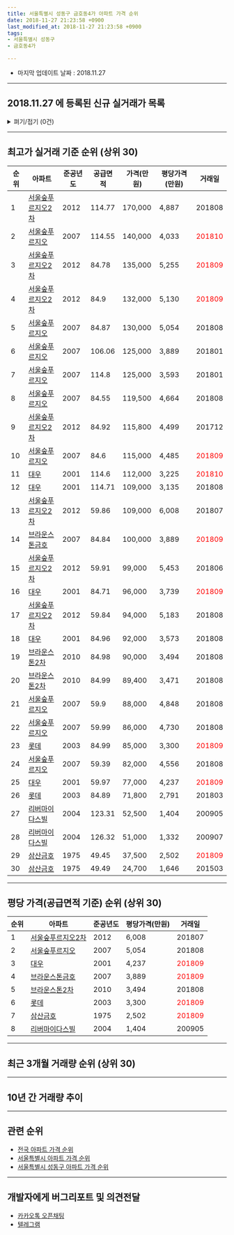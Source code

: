 ```yaml
---
title: 서울특별시 성동구 금호동4가 아파트 가격 순위
date: 2018-11-27 21:23:58 +0900
last_modified_at: 2018-11-27 21:23:58 +0900
tags:
- 서울특별시 성동구
- 금호동4가

---
```


* 마지막 업데이트 날짜 : 2018.11.27

---

## 2018.11.27 에 등록된 신규 실거래가 목록

<details>
<summary>펴기/접기 (0건)</summary>
<div markdown="1">

|아파트|준공년도|공급면적|가격(만원)|평당가격(만원)|거래일|
|---|---|---|---|---|---|
|없음||||||


</div>
</details>

---

## 최고가 실거래 기준 순위 (상위 30)


|순위|아파트|준공년도|공급면적|가격(만원)|평당가격(만원)|거래일|
|---|---|---|---|---|---|---|
|1|[서울숲푸르지오2차](https://search.naver.com/search.naver?query=%EC%84%9C%EC%9A%B8%ED%8A%B9%EB%B3%84%EC%8B%9C+%EC%84%B1%EB%8F%99%EA%B5%AC+%EA%B8%88%ED%98%B8%EB%8F%994%EA%B0%80+%EC%84%9C%EC%9A%B8%EC%88%B2%ED%91%B8%EB%A5%B4%EC%A7%80%EC%98%A42%EC%B0%A8)|2012|114.77|170,000|4,887|201808|
|2|[서울숲푸르지오](https://search.naver.com/search.naver?query=%EC%84%9C%EC%9A%B8%ED%8A%B9%EB%B3%84%EC%8B%9C+%EC%84%B1%EB%8F%99%EA%B5%AC+%EA%B8%88%ED%98%B8%EB%8F%994%EA%B0%80+%EC%84%9C%EC%9A%B8%EC%88%B2%ED%91%B8%EB%A5%B4%EC%A7%80%EC%98%A4)|2007|114.55|140,000|4,033|<span style="color:red">201810</span>|
|3|[서울숲푸르지오2차](https://search.naver.com/search.naver?query=%EC%84%9C%EC%9A%B8%ED%8A%B9%EB%B3%84%EC%8B%9C+%EC%84%B1%EB%8F%99%EA%B5%AC+%EA%B8%88%ED%98%B8%EB%8F%994%EA%B0%80+%EC%84%9C%EC%9A%B8%EC%88%B2%ED%91%B8%EB%A5%B4%EC%A7%80%EC%98%A42%EC%B0%A8)|2012|84.78|135,000|5,255|<span style="color:red">201809</span>|
|4|[서울숲푸르지오2차](https://search.naver.com/search.naver?query=%EC%84%9C%EC%9A%B8%ED%8A%B9%EB%B3%84%EC%8B%9C+%EC%84%B1%EB%8F%99%EA%B5%AC+%EA%B8%88%ED%98%B8%EB%8F%994%EA%B0%80+%EC%84%9C%EC%9A%B8%EC%88%B2%ED%91%B8%EB%A5%B4%EC%A7%80%EC%98%A42%EC%B0%A8)|2012|84.9|132,000|5,130|<span style="color:red">201809</span>|
|5|[서울숲푸르지오](https://search.naver.com/search.naver?query=%EC%84%9C%EC%9A%B8%ED%8A%B9%EB%B3%84%EC%8B%9C+%EC%84%B1%EB%8F%99%EA%B5%AC+%EA%B8%88%ED%98%B8%EB%8F%994%EA%B0%80+%EC%84%9C%EC%9A%B8%EC%88%B2%ED%91%B8%EB%A5%B4%EC%A7%80%EC%98%A4)|2007|84.87|130,000|5,054|201808|
|6|[서울숲푸르지오](https://search.naver.com/search.naver?query=%EC%84%9C%EC%9A%B8%ED%8A%B9%EB%B3%84%EC%8B%9C+%EC%84%B1%EB%8F%99%EA%B5%AC+%EA%B8%88%ED%98%B8%EB%8F%994%EA%B0%80+%EC%84%9C%EC%9A%B8%EC%88%B2%ED%91%B8%EB%A5%B4%EC%A7%80%EC%98%A4)|2007|106.06|125,000|3,889|201801|
|7|[서울숲푸르지오](https://search.naver.com/search.naver?query=%EC%84%9C%EC%9A%B8%ED%8A%B9%EB%B3%84%EC%8B%9C+%EC%84%B1%EB%8F%99%EA%B5%AC+%EA%B8%88%ED%98%B8%EB%8F%994%EA%B0%80+%EC%84%9C%EC%9A%B8%EC%88%B2%ED%91%B8%EB%A5%B4%EC%A7%80%EC%98%A4)|2007|114.8|125,000|3,593|201801|
|8|[서울숲푸르지오](https://search.naver.com/search.naver?query=%EC%84%9C%EC%9A%B8%ED%8A%B9%EB%B3%84%EC%8B%9C+%EC%84%B1%EB%8F%99%EA%B5%AC+%EA%B8%88%ED%98%B8%EB%8F%994%EA%B0%80+%EC%84%9C%EC%9A%B8%EC%88%B2%ED%91%B8%EB%A5%B4%EC%A7%80%EC%98%A4)|2007|84.55|119,500|4,664|201808|
|9|[서울숲푸르지오2차](https://search.naver.com/search.naver?query=%EC%84%9C%EC%9A%B8%ED%8A%B9%EB%B3%84%EC%8B%9C+%EC%84%B1%EB%8F%99%EA%B5%AC+%EA%B8%88%ED%98%B8%EB%8F%994%EA%B0%80+%EC%84%9C%EC%9A%B8%EC%88%B2%ED%91%B8%EB%A5%B4%EC%A7%80%EC%98%A42%EC%B0%A8)|2012|84.92|115,800|4,499|201712|
|10|[서울숲푸르지오](https://search.naver.com/search.naver?query=%EC%84%9C%EC%9A%B8%ED%8A%B9%EB%B3%84%EC%8B%9C+%EC%84%B1%EB%8F%99%EA%B5%AC+%EA%B8%88%ED%98%B8%EB%8F%994%EA%B0%80+%EC%84%9C%EC%9A%B8%EC%88%B2%ED%91%B8%EB%A5%B4%EC%A7%80%EC%98%A4)|2007|84.6|115,000|4,485|<span style="color:red">201809</span>|
|11|[대우](https://search.naver.com/search.naver?query=%EC%84%9C%EC%9A%B8%ED%8A%B9%EB%B3%84%EC%8B%9C+%EC%84%B1%EB%8F%99%EA%B5%AC+%EA%B8%88%ED%98%B8%EB%8F%994%EA%B0%80+%EB%8C%80%EC%9A%B0)|2001|114.6|112,000|3,225|<span style="color:red">201810</span>|
|12|[대우](https://search.naver.com/search.naver?query=%EC%84%9C%EC%9A%B8%ED%8A%B9%EB%B3%84%EC%8B%9C+%EC%84%B1%EB%8F%99%EA%B5%AC+%EA%B8%88%ED%98%B8%EB%8F%994%EA%B0%80+%EB%8C%80%EC%9A%B0)|2001|114.71|109,000|3,135|201808|
|13|[서울숲푸르지오2차](https://search.naver.com/search.naver?query=%EC%84%9C%EC%9A%B8%ED%8A%B9%EB%B3%84%EC%8B%9C+%EC%84%B1%EB%8F%99%EA%B5%AC+%EA%B8%88%ED%98%B8%EB%8F%994%EA%B0%80+%EC%84%9C%EC%9A%B8%EC%88%B2%ED%91%B8%EB%A5%B4%EC%A7%80%EC%98%A42%EC%B0%A8)|2012|59.86|109,000|6,008|201807|
|14|[브라운스톤금호](https://search.naver.com/search.naver?query=%EC%84%9C%EC%9A%B8%ED%8A%B9%EB%B3%84%EC%8B%9C+%EC%84%B1%EB%8F%99%EA%B5%AC+%EA%B8%88%ED%98%B8%EB%8F%994%EA%B0%80+%EB%B8%8C%EB%9D%BC%EC%9A%B4%EC%8A%A4%ED%86%A4%EA%B8%88%ED%98%B8)|2007|84.84|100,000|3,889|<span style="color:red">201809</span>|
|15|[서울숲푸르지오2차](https://search.naver.com/search.naver?query=%EC%84%9C%EC%9A%B8%ED%8A%B9%EB%B3%84%EC%8B%9C+%EC%84%B1%EB%8F%99%EA%B5%AC+%EA%B8%88%ED%98%B8%EB%8F%994%EA%B0%80+%EC%84%9C%EC%9A%B8%EC%88%B2%ED%91%B8%EB%A5%B4%EC%A7%80%EC%98%A42%EC%B0%A8)|2012|59.91|99,000|5,453|201806|
|16|[대우](https://search.naver.com/search.naver?query=%EC%84%9C%EC%9A%B8%ED%8A%B9%EB%B3%84%EC%8B%9C+%EC%84%B1%EB%8F%99%EA%B5%AC+%EA%B8%88%ED%98%B8%EB%8F%994%EA%B0%80+%EB%8C%80%EC%9A%B0)|2001|84.71|96,000|3,739|<span style="color:red">201809</span>|
|17|[서울숲푸르지오2차](https://search.naver.com/search.naver?query=%EC%84%9C%EC%9A%B8%ED%8A%B9%EB%B3%84%EC%8B%9C+%EC%84%B1%EB%8F%99%EA%B5%AC+%EA%B8%88%ED%98%B8%EB%8F%994%EA%B0%80+%EC%84%9C%EC%9A%B8%EC%88%B2%ED%91%B8%EB%A5%B4%EC%A7%80%EC%98%A42%EC%B0%A8)|2012|59.84|94,000|5,183|201808|
|18|[대우](https://search.naver.com/search.naver?query=%EC%84%9C%EC%9A%B8%ED%8A%B9%EB%B3%84%EC%8B%9C+%EC%84%B1%EB%8F%99%EA%B5%AC+%EA%B8%88%ED%98%B8%EB%8F%994%EA%B0%80+%EB%8C%80%EC%9A%B0)|2001|84.96|92,000|3,573|201808|
|19|[브라운스톤2차](https://search.naver.com/search.naver?query=%EC%84%9C%EC%9A%B8%ED%8A%B9%EB%B3%84%EC%8B%9C+%EC%84%B1%EB%8F%99%EA%B5%AC+%EA%B8%88%ED%98%B8%EB%8F%994%EA%B0%80+%EB%B8%8C%EB%9D%BC%EC%9A%B4%EC%8A%A4%ED%86%A42%EC%B0%A8)|2010|84.98|90,000|3,494|201808|
|20|[브라운스톤2차](https://search.naver.com/search.naver?query=%EC%84%9C%EC%9A%B8%ED%8A%B9%EB%B3%84%EC%8B%9C+%EC%84%B1%EB%8F%99%EA%B5%AC+%EA%B8%88%ED%98%B8%EB%8F%994%EA%B0%80+%EB%B8%8C%EB%9D%BC%EC%9A%B4%EC%8A%A4%ED%86%A42%EC%B0%A8)|2010|84.99|89,400|3,471|201808|
|21|[서울숲푸르지오](https://search.naver.com/search.naver?query=%EC%84%9C%EC%9A%B8%ED%8A%B9%EB%B3%84%EC%8B%9C+%EC%84%B1%EB%8F%99%EA%B5%AC+%EA%B8%88%ED%98%B8%EB%8F%994%EA%B0%80+%EC%84%9C%EC%9A%B8%EC%88%B2%ED%91%B8%EB%A5%B4%EC%A7%80%EC%98%A4)|2007|59.9|88,000|4,848|201808|
|22|[서울숲푸르지오](https://search.naver.com/search.naver?query=%EC%84%9C%EC%9A%B8%ED%8A%B9%EB%B3%84%EC%8B%9C+%EC%84%B1%EB%8F%99%EA%B5%AC+%EA%B8%88%ED%98%B8%EB%8F%994%EA%B0%80+%EC%84%9C%EC%9A%B8%EC%88%B2%ED%91%B8%EB%A5%B4%EC%A7%80%EC%98%A4)|2007|59.99|86,000|4,730|201808|
|23|[롯데](https://search.naver.com/search.naver?query=%EC%84%9C%EC%9A%B8%ED%8A%B9%EB%B3%84%EC%8B%9C+%EC%84%B1%EB%8F%99%EA%B5%AC+%EA%B8%88%ED%98%B8%EB%8F%994%EA%B0%80+%EB%A1%AF%EB%8D%B0)|2003|84.99|85,000|3,300|<span style="color:red">201809</span>|
|24|[서울숲푸르지오](https://search.naver.com/search.naver?query=%EC%84%9C%EC%9A%B8%ED%8A%B9%EB%B3%84%EC%8B%9C+%EC%84%B1%EB%8F%99%EA%B5%AC+%EA%B8%88%ED%98%B8%EB%8F%994%EA%B0%80+%EC%84%9C%EC%9A%B8%EC%88%B2%ED%91%B8%EB%A5%B4%EC%A7%80%EC%98%A4)|2007|59.39|82,000|4,556|201808|
|25|[대우](https://search.naver.com/search.naver?query=%EC%84%9C%EC%9A%B8%ED%8A%B9%EB%B3%84%EC%8B%9C+%EC%84%B1%EB%8F%99%EA%B5%AC+%EA%B8%88%ED%98%B8%EB%8F%994%EA%B0%80+%EB%8C%80%EC%9A%B0)|2001|59.97|77,000|4,237|<span style="color:red">201809</span>|
|26|[롯데](https://search.naver.com/search.naver?query=%EC%84%9C%EC%9A%B8%ED%8A%B9%EB%B3%84%EC%8B%9C+%EC%84%B1%EB%8F%99%EA%B5%AC+%EA%B8%88%ED%98%B8%EB%8F%994%EA%B0%80+%EB%A1%AF%EB%8D%B0)|2003|84.89|71,800|2,791|201803|
|27|[리버마이다스빌](https://search.naver.com/search.naver?query=%EC%84%9C%EC%9A%B8%ED%8A%B9%EB%B3%84%EC%8B%9C+%EC%84%B1%EB%8F%99%EA%B5%AC+%EA%B8%88%ED%98%B8%EB%8F%994%EA%B0%80+%EB%A6%AC%EB%B2%84%EB%A7%88%EC%9D%B4%EB%8B%A4%EC%8A%A4%EB%B9%8C)|2004|123.31|52,500|1,404|200905|
|28|[리버마이다스빌](https://search.naver.com/search.naver?query=%EC%84%9C%EC%9A%B8%ED%8A%B9%EB%B3%84%EC%8B%9C+%EC%84%B1%EB%8F%99%EA%B5%AC+%EA%B8%88%ED%98%B8%EB%8F%994%EA%B0%80+%EB%A6%AC%EB%B2%84%EB%A7%88%EC%9D%B4%EB%8B%A4%EC%8A%A4%EB%B9%8C)|2004|126.32|51,000|1,332|200907|
|29|[삼산금호](https://search.naver.com/search.naver?query=%EC%84%9C%EC%9A%B8%ED%8A%B9%EB%B3%84%EC%8B%9C+%EC%84%B1%EB%8F%99%EA%B5%AC+%EA%B8%88%ED%98%B8%EB%8F%994%EA%B0%80+%EC%82%BC%EC%82%B0%EA%B8%88%ED%98%B8)|1975|49.45|37,500|2,502|<span style="color:red">201809</span>|
|30|[삼산금호](https://search.naver.com/search.naver?query=%EC%84%9C%EC%9A%B8%ED%8A%B9%EB%B3%84%EC%8B%9C+%EC%84%B1%EB%8F%99%EA%B5%AC+%EA%B8%88%ED%98%B8%EB%8F%994%EA%B0%80+%EC%82%BC%EC%82%B0%EA%B8%88%ED%98%B8)|1975|49.49|24,700|1,646|201503|


---

## 평당 가격(공급면적 기준) 순위 (상위 30)


|순위|아파트|준공년도|평당가격(만원)|거래일|
|---|---|---|---|---|
|1|[서울숲푸르지오2차](https://search.naver.com/search.naver?query=%EC%84%9C%EC%9A%B8%ED%8A%B9%EB%B3%84%EC%8B%9C+%EC%84%B1%EB%8F%99%EA%B5%AC+%EA%B8%88%ED%98%B8%EB%8F%994%EA%B0%80+%EC%84%9C%EC%9A%B8%EC%88%B2%ED%91%B8%EB%A5%B4%EC%A7%80%EC%98%A42%EC%B0%A8)|2012|6,008|201807|
|2|[서울숲푸르지오](https://search.naver.com/search.naver?query=%EC%84%9C%EC%9A%B8%ED%8A%B9%EB%B3%84%EC%8B%9C+%EC%84%B1%EB%8F%99%EA%B5%AC+%EA%B8%88%ED%98%B8%EB%8F%994%EA%B0%80+%EC%84%9C%EC%9A%B8%EC%88%B2%ED%91%B8%EB%A5%B4%EC%A7%80%EC%98%A4)|2007|5,054|201808|
|3|[대우](https://search.naver.com/search.naver?query=%EC%84%9C%EC%9A%B8%ED%8A%B9%EB%B3%84%EC%8B%9C+%EC%84%B1%EB%8F%99%EA%B5%AC+%EA%B8%88%ED%98%B8%EB%8F%994%EA%B0%80+%EB%8C%80%EC%9A%B0)|2001|4,237|<span style="color:red">201809</span>|
|4|[브라운스톤금호](https://search.naver.com/search.naver?query=%EC%84%9C%EC%9A%B8%ED%8A%B9%EB%B3%84%EC%8B%9C+%EC%84%B1%EB%8F%99%EA%B5%AC+%EA%B8%88%ED%98%B8%EB%8F%994%EA%B0%80+%EB%B8%8C%EB%9D%BC%EC%9A%B4%EC%8A%A4%ED%86%A4%EA%B8%88%ED%98%B8)|2007|3,889|<span style="color:red">201809</span>|
|5|[브라운스톤2차](https://search.naver.com/search.naver?query=%EC%84%9C%EC%9A%B8%ED%8A%B9%EB%B3%84%EC%8B%9C+%EC%84%B1%EB%8F%99%EA%B5%AC+%EA%B8%88%ED%98%B8%EB%8F%994%EA%B0%80+%EB%B8%8C%EB%9D%BC%EC%9A%B4%EC%8A%A4%ED%86%A42%EC%B0%A8)|2010|3,494|201808|
|6|[롯데](https://search.naver.com/search.naver?query=%EC%84%9C%EC%9A%B8%ED%8A%B9%EB%B3%84%EC%8B%9C+%EC%84%B1%EB%8F%99%EA%B5%AC+%EA%B8%88%ED%98%B8%EB%8F%994%EA%B0%80+%EB%A1%AF%EB%8D%B0)|2003|3,300|<span style="color:red">201809</span>|
|7|[삼산금호](https://search.naver.com/search.naver?query=%EC%84%9C%EC%9A%B8%ED%8A%B9%EB%B3%84%EC%8B%9C+%EC%84%B1%EB%8F%99%EA%B5%AC+%EA%B8%88%ED%98%B8%EB%8F%994%EA%B0%80+%EC%82%BC%EC%82%B0%EA%B8%88%ED%98%B8)|1975|2,502|<span style="color:red">201809</span>|
|8|[리버마이다스빌](https://search.naver.com/search.naver?query=%EC%84%9C%EC%9A%B8%ED%8A%B9%EB%B3%84%EC%8B%9C+%EC%84%B1%EB%8F%99%EA%B5%AC+%EA%B8%88%ED%98%B8%EB%8F%994%EA%B0%80+%EB%A6%AC%EB%B2%84%EB%A7%88%EC%9D%B4%EB%8B%A4%EC%8A%A4%EB%B9%8C)|2004|1,404|200905|


---

## 최근 3개월 거래량 순위 (상위 30)


<div style="width:100%;">
    <canvas id="deal_count_ranking" height="78"></canvas>
</div>


<script>
new Chart(document.getElementById("deal_count_ranking"), {
    type: 'horizontalBar',
    data: {
        labels: ['서울숲푸르지오', '대우', '롯데', '브라운스톤금호', '서울숲푸르지오2차', '삼산금호'],
        datasets: [{
            label: '실거래 수',
            data: [7, 5, 4, 2, 2, 1],
            borderColor: "rgba(255, 0, 128, 1)",
            backgroundColor: "rgba(255, 0, 128, 0.5)",
            fill: false,
        }]
    },
    options: {
        responsive: true,
        title: {
            display: true,
            text: '최근 3개월 거래량 순위'
        },
        tooltips: {
            mode: 'index',
            intersect: false,
            callbacks: {
                title: function(tooltipItems, data) {
                    return "실거래 수:";
                },
                label: function(tooltipItem, data) {
                    return data.labels[tooltipItem.index] + ": " + tooltipItem.xLabel;
                }
            }
        },
        hover: {
            mode: 'nearest',
            intersect: true
        },
        scales: {
            xAxes: [{
                display: true,
                scaleLabel: {
                    display: true,
                    labelString: '실거래 수'
                },
                ticks: {
                    suggestedMin: 0,
                }
            }],
            yAxes: [{
                display: true,
                ticks: {
                    autoSkip: false,
                    callback: function(value, index, values) {
                        if (value.length > 10)
                            return value.substr(0, 8) + "...";
                        else
                            return value;
                    }
                },
                scaleLabel: {
                    display: false,
                }
            }]
        }
    }
});

</script>


---

## 10년 간 거래량 추이


<div style="width:100%;">
    <canvas id="deal_progress" height="300"></canvas>
</div>

<script>
new Chart(document.getElementById("deal_progress"), {
    type: 'line',
    data: {
        labels: ['200811','200812','200901','200902','200903','200904','200905','200906','200907','200908','200909','200910','200911','200912','201001','201002','201003','201004','201005','201006','201007','201008','201009','201010','201011','201012','201101','201102','201103','201104','201105','201106','201107','201108','201109','201110','201111','201112','201201','201202','201203','201204','201205','201206','201207','201208','201209','201210','201211','201212','201301','201302','201303','201304','201305','201306','201307','201308','201309','201310','201311','201312','201401','201402','201403','201404','201405','201406','201407','201408','201409','201410','201411','201412','201501','201502','201503','201504','201505','201506','201507','201508','201509','201510','201511','201512','201601','201602','201603','201604','201605','201606','201607','201608','201609','201610','201611','201612','201701','201702','201703','201704','201705','201706','201707','201708','201709','201710','201711','201712','201801','201802','201803','201804','201805','201806','201807','201808','201809','201810','201811'],
        datasets: [{
            label: '실거래 수',
            pointRadius: 1,
            data: [1, 1, 11, 7, 13, 20, 10, 19, 27, 18, 7, 10, 8, 6, 10, 15, 9, 4, 6, 5, 12, 4, 3, 12, 13, 12, 16, 13, 12, 14, 15, 10, 14, 12, 6, 13, 8, 8, 8, 14, 9, 6, 7, 2, 1, 8, 9, 15, 14, 19, 6, 10, 16, 23, 23, 15, 8, 17, 17, 32, 7, 20, 21, 32, 30, 22, 15, 22, 31, 47, 33, 31, 25, 22, 30, 29, 48, 25, 33, 32, 37, 24, 22, 35, 21, 14, 16, 17, 27, 22, 27, 56, 38, 36, 27, 38, 18, 14, 11, 21, 23, 29, 50, 38, 34, 15, 24, 15, 28, 15, 31, 16, 10, 8, 6, 12, 7, 43, 17, 3, 1],
            borderColor: "rgba(255, 201, 14, 1)",
            backgroundColor: "rgba(255, 201, 14, 0.5)",
            fill: true,
        }]
    },
    options: {
        responsive: true,
        title: {
            display: true,
            text: '10년간 거래량 추이'
        },
        tooltips: {
            mode: 'index',
            intersect: false,
        },
        hover: {
            mode: 'nearest',
            intersect: true
        },
        scales: {
            xAxes: [{
                display: true,
                scaleLabel: {
                    display: true,
                    labelString: '년/월'
                }
            }],
            yAxes: [{
                display: true,
                ticks: {
                    suggestedMin: 0,
                },
                scaleLabel: {
                    display: true,
                    labelString: '실거래 수'
                }
            }]
        }
    }
});

</script>


---

## 관련 순위

- [전국 아파트 가격 순위](https://inasie.github.io/apt-ranking/전국)
- [서울특별시 아파트 가격 순위](https://inasie.github.io/apt-ranking/서울특별시)
- [서울특별시 성동구 아파트 가격 순위](https://inasie.github.io/apt-ranking/서울특별시-성동구)


---

## 개발자에게 버그리포트 및 의견전달

- [카카오톡 오픈채팅](https://open.kakao.com/o/gLJUAP4)
- [텔레그램](https://t.me/inasie)

